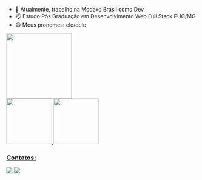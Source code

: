 - 🔭 Atualmente, trabalho na Modaxo Brasil como Dev
- 📫 Estudo Pós Graduação em Desenvolvimento Web Full Stack PUC/MG
- 😄 Meus pronomes: ele/dele

<div>
  <img height="172em" src="http://github-profile-summary-cards.vercel.app/api/cards/profile-details?username=gustavogcruz&theme=nord_bright"/>
</div>

<div>
<a href="https://github.com/gustavogcruz">
<img height="120em" src="https://github-readme-stats.vercel.app/api/top-langs/?username=gustavogcruz&layout=compact&langs_count=7&theme=nord_dark"/>
<img height="120em" src="https://github-readme-stats.vercel.app/api?username=gustavogcruz&show_icons=true&theme=nord_dark&include_all_commits=true&count_private=true"/>
</div>

### Contatos:

<div>
<a href = "mailto:gustavogcruz.ti@gmail.com"><img src="https://img.shields.io/badge/Gmail-D14836?style=for-the-badge&logo=gmail&logoColor=white" target="_blank"></a>
<a href="https://www.linkedin.com/in/gustavogcruz/" target="_blank"><img src="https://img.shields.io/badge/-LinkedIn-%230077B5?style=for-the-badge&logo=linkedin&logoColor=white" target="_blank"></a>   
</div>

